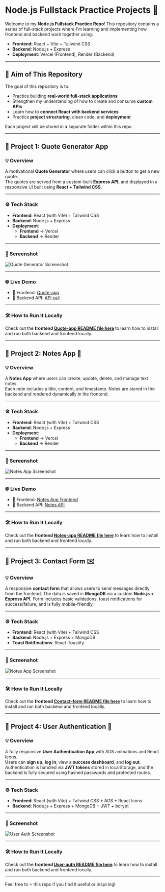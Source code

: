 # Node.js Fullstack Practice Projects 🚀

Welcome to my **Node.js Fullstack Practice Repo**! This repository contains a series of full-stack projects where I'm learning and implementing how frontend and backend work together using:

- **Frontend**: React + Vite + Tailwind CSS  
- **Backend**: Node.js + Express  
- **Deployment**: Vercel (Frontend), Render (Backend)

---

## 🎯 Aim of This Repository

The goal of this repository is to:

- Practice building **real-world full-stack applications**
- Strengthen my understanding of how to create and consume **custom APIs**
- Learn how to **connect React with backend services**
- Practice **project structuring**, clean code, and **deployment**

Each project will be stored in a separate folder within this repo.

---

## 📌 Project 1: Quote Generator App

### 💡 Overview

A motivational **Quote Generator** where users can click a button to get a new quote.  
The quotes are served from a custom-built **Express API**, and displayed in a responsive UI built using **React + Tailwind CSS**.

---

### ⚙️ Tech Stack

- **Frontend**: React (with Vite) + Tailwind CSS
- **Backend**: Node.js + Express
- **Deployment**:
  - **Frontend** → Vercel
  - **Backend** → Render

---

### 📸 Screenshot

![Quote Generator Screenshot](./images/quote-app.png)

---

### 🌐 Live Demo

- 🔗 Frontend: [Quote-app](https://nodejs-fullstack-practice.vercel.app/)
- 🔗 Backend API: [API call](https://nodejs-fullstack-practice.onrender.com/api/quote)

---

### 🛠 How to Run It Locally

Check out the **frontend [Quote-app README file here](./quote-app/frontend/README.md)** to learn how to install and run both backend and frontend locally.

---

## 📌 Project 2: Notes App 📝

### 💡 Overview

A **Notes App** where users can create, update, delete, and manage text notes.  
Each note includes a title, content, and timestamp. Notes are stored in the backend and rendered dynamically in the frontend.

---

### ⚙️ Tech Stack

- **Frontend**: React (with Vite) + Tailwind CSS  
- **Backend**: Node.js + Express  
- **Deployment**:
  - **Frontend** → Vercel  
  - **Backend** → Render

---

### 📸 Screenshot

![Notes App Screenshot](./images/notes-app.png)

---

### 🌐 Live Demo

- 🔗 Frontend: [Notes App Frontend](https://notes-app-chi-khaki.vercel.app/)
- 🔗 Backend API: [Notes API](https://notes-app-ftxv.onrender.com/api/notes)

---

### 🛠 How to Run It Locally

Check out the **frontend [Notes-app README file here](./notes-app/frontend/README.md)** to learn how to install and run both backend and frontend locally.

---

## 📌 Project 3: Contact Form ✉️

### 💡 Overview

A responsive **contact form** that allows users to send messages directly from the frontend. The data is saved in **MongoDB** via a custom **Node.js + Express API.**
Form includes basic validations, toast notifications for success/failure, and is fully mobile-friendly.

---

### ⚙️ Tech Stack

- **Frontend**: React (with Vite) + Tailwind CSS  
- **Backend**: Node.js + Express + MongoDB
- **Toast Notifications**: React-Toastify

---

### 📸 Screenshot

![Notes App Screenshot](./images/contact-form.png)

---

### 🛠 How to Run It Locally

Check out the **frontend [Contact-form README file here](./contact-form/frontend/README.md)** to learn how to install and run both backend and frontend locally.

---

## 📌 Project 4: User Authentication 🔐

### 💡 Overview

A fully responsive **User Authentication App** with AOS animations and React Icons.  
Users can **sign up**, **log in**, view a **success dashboard**, and **log out**. Authentication is handled via **JWT tokens** stored in localStorage, and the backend is fully secured using hashed passwords and protected routes.

---

### ⚙️ Tech Stack

- **Frontend**: React (with Vite) + Tailwind CSS + AOS + React Icons  
- **Backend**: Node.js + Express + MongoDB + JWT + bcrypt  

---

### 📸 Screenshot

![User Auth Screenshot](./images/user-auth.png)

---

### 🛠 How to Run It Locally

Check out the **frontend [User-auth README file here](./user-auth/frontend/README.md)** to learn how to install and run both backend and frontend locally.

---

Feel free to ⭐️ this repo if you find it useful or inspiring!
